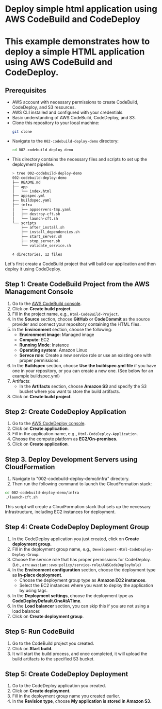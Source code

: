 # Deploy simple html application using AWS CodeBuild and CodeDeploy

# This example demonstrates how to deploy a simple HTML application using AWS CodeBuild and CodeDeploy.

## Prerequisites
- AWS account with necessary permissions to create CodeBuild, CodeDeploy, and S3 resources.
- AWS CLI installed and configured with your credentials.
- Basic understanding of AWS CodeBuild, CodeDeploy, and S3.
- Clone this repository to your local machine:
    ```bash
    git clone
    ```
- Navigate to the `002-codebuild-deploy-demo` directory:
    ```bash
    cd 002-codebuild-deploy-demo
    ```
- This directory contains the necessary files and scripts to set up the deployment pipeline.
    ```bash
    > tree 002-codebuild-deploy-demo
    002-codebuild-deploy-demo
    ├── README.md
    ├── app
    │   └── index.html
    ├── appspec.yml
    ├── buildspec.yaml
    ├── infra
    │   ├── appservers-tmp.yaml
    │   ├── destroy-cft.sh
    │   └── launch-cft.sh
    └── scripts
        ├── after_install.sh
        ├── install_dependencies.sh
        ├── start_server.sh
        ├── stop_server.sh
        └── validate_service.sh

    4 directories, 12 files
    ```

Let's first create a CodeBuild project that will build our application and then deploy it using CodeDeploy.

## Step 1: Create CodeBuild Project from the AWS Management Console
1. Go to the [AWS CodeBuild console](https://console.aws.amazon.com/codesuite/codebuild/projects).
2. Click on **Create build project**.
3. Fill in the project name, e.g., `Html-CodeBuild-Project`.
4. In the **Source** section, choose **GitHub** or **CodeCommit** as the source provider and connect your repository containing the HTML files.
5. In the **Environment** section, choose the following:
   - **Environment image**: Managed image
    - **Compute**: EC2
    - **Running Mode**: Instance
    - **Operating system**: Amazon Linux
    - **Servce role**: Create a new service role or use an existing one with proper permissions.
6. In the **Buildspec** section, choose **Use the buildspec.yml file** if you have one in your repository, or you can create a new one. (See below for an example buildspec.yml)
7. Artifacts:
   - In the **Artifacts** section, choose **Amazon S3** and specify the S3 bucket where you want to store the build artifacts.
8. Click on **Create build project**.

## Step 2: Create CodeDeploy Application
1. Go to the [AWS CodeDeploy console](https://console.aws.amazon.com/codesuite/codedeploy/applications).
2. Click on **Create application**.
3. Fill in the application name, e.g., `Html-CodeDeploy-Application`.
4. Choose the compute platform as **EC2/On-premises**.
5. Click on **Create application**.

## Step 3. Deploy Development Servers using CloudFormation
1. Navigate to "002-codebuild-deploy-demo/infra" directory.
2. Then run the following command to launch the CloudFormation stack:
```bash
cd 002-codebuild-deploy-demo/infra
./launch-cft.sh
```
This script will create a CloudFormation stack that sets up the necessary infrastructure, including EC2 instances for deployment.

## Step 4: Create CodeDeploy Deployment Group
1. In the CodeDeploy application you just created, click on **Create deployment group**.
2. Fill in the deployment group name, e.g., `Development-Html-CodeDeploy-Deploy-Group`.
3. Choose the service role that has proper permissions for CodeDeploy. (i.e., `arn:aws:iam::aws:policy/service-role/AWSCodeDeployRole`)
4. In the **Environment configuration** section, choose the deployment type as **In-place deployment**.
    - Choose the deployment group type as **Amazon EC2 instances**.
    - Select the EC2 instances where you want to deploy the application by using tags.
5. In the **Deployment settings**, choose the deployment type as **CodeDeployDefault.OneAtATime**.
6. In the **Load balancer** section, you can skip this if you are not using a load balancer.
7. Click on **Create deployment group**.    

## Step 5: Run CodeBuild 
1. Go to the CodeBuild project you created.
2. Click on **Start build**.
3. It will start the build process, and once completed, it will upload the build artifacts to the specified S3 bucket.

## Step 5: Create CodeDeploy Deployment
1. Go to the CodeDeploy application you created.
2. Click on **Create deployment**.
3. Fill in the deployment group name you created earlier.
4. In the **Revision type**, choose **My application is stored in Amazon S3**.